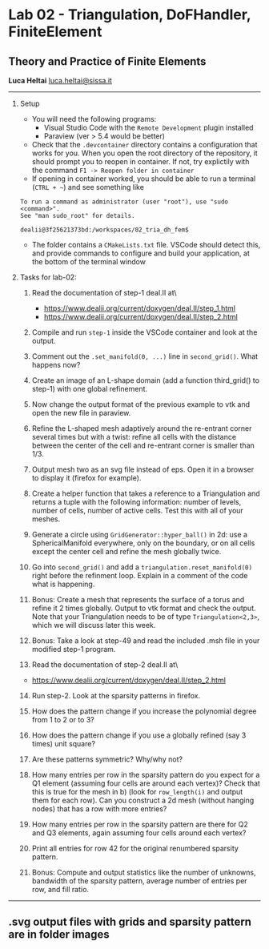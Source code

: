 #  Lab 02 - Triangulation, DoFHandler, FiniteElement
## Theory and Practice of Finite Elements

**Luca Heltai** <luca.heltai@sissa.it>

* * * * *

1.  Setup

    - You will need the following programs:
      - Visual Studio Code with the `Remote Development` plugin installed
      - Paraview (ver > 5.4 would be better)
    -   Check that the `.devcontainer` directory contains a configuration that works for you. When you open the root directory of the repository, it should prompt you to reopen in container. If not, try explictily with the command `F1 -> Reopen folder in container`
    - If opening in container worked, you should be able to run a terminal (`CTRL + ~`) and see something like
    ```
    To run a command as administrator (user "root"), use "sudo <command>".
    See "man sudo_root" for details.

    dealii@3f25621373bd:/workspaces/02_tria_dh_fem$ 
    ```
    - The folder contains a `CMakeLists.txt` file. VSCode should detect this, and provide commands to configure and build your application, at the bottom of the terminal window

2.  Tasks for lab-02:

    1.  Read the documentation of step-1 deal.II at\
        -   <https://www.dealii.org/current/doxygen/deal.II/step_1.html>
        -   <https://www.dealii.org/current/doxygen/deal.II/step_2.html>

    2.  Compile and run `step-1` inside the VSCode container and look at the output.

    3.  Comment out the ``.set_manifold(0, ...)`` line in
        ``second_grid()``. What happens now?

    4.  Create an image of an L-shape domain (add a function third_grid() to
        step-1) with one global refinement.

    5.  Now change the output format of the previous example to vtk and open
    	the new file in paraview.

    6.  Refine the L-shaped mesh adaptively around the re-entrant corner
        several times but with a twist: refine all cells with the distance
        between the center of the cell and re-entrant corner is smaller than
        1/3.

    7.  Output mesh two as an svg file instead of eps. Open it in a
        browser to display it (firefox for example).

    8.  Create a helper function that takes a reference to a
        Triangulation and returns a tuple with  the following information: number of levels, number of cells, number of active cells. Test this with all of your meshes.

    9.  Generate a circle using ``GridGenerator::hyper_ball()`` in 2d: use a
        SphericalManifold everywhere, only on the boundary, or on all cells
        except the center cell and refine the mesh globally twice.

    10. Go into ``second_grid()`` and add a `triangulation.reset_manifold(0)` right before the refinment loop. Explain in a comment of the code what is happening.

    11. Bonus: Create a mesh that represents the surface of a torus and refine
        it 2 times globally. Output to vtk format and check the output. Note
        that your Triangulation needs to be of type ``Triangulation<2,3>``,
        which we will discuss later this week.

    12. Bonus: Take a look at step-49 and read the included .msh file in your modified step-1 program.

    13.  Read the documentation of step-2 deal.II at\
    -   <https://www.dealii.org/current/doxygen/deal.II/step_2.html>

    14. Run step-2. Look at the sparsity patterns in firefox.

    15.  How does the pattern change if you increase the polynomial degree
         from 1 to 2 or to 3?

    16.  How does the pattern change if you use a globally refined (say 3
         times) unit square?

    16.  Are these patterns symmetric? Why/why not?

    17.  How many entries per row in the sparsity pattern do you expect for a
         Q1 element (assuming four cells are around each vertex)? Check that
         this is true for the mesh in b) (look for `row_length(i)` and output
         them for each row). Can you construct a 2d mesh (without hanging
         nodes) that has a row with more entries?

    18.  How many entries per row in the sparsity pattern are there for Q2 and
        Q3 elements, again assuming four cells around each vertex?

    19.  Print all entries for row 42 for the original renumbered sparsity
         pattern.

    20.  Bonus: Compute and output statistics like the number of
         unknowns, bandwidth of the sparsity pattern, average number of
         entries per row, and fill ratio.




* * * * *
## .svg output files with grids and sparsity pattern are in folder images
